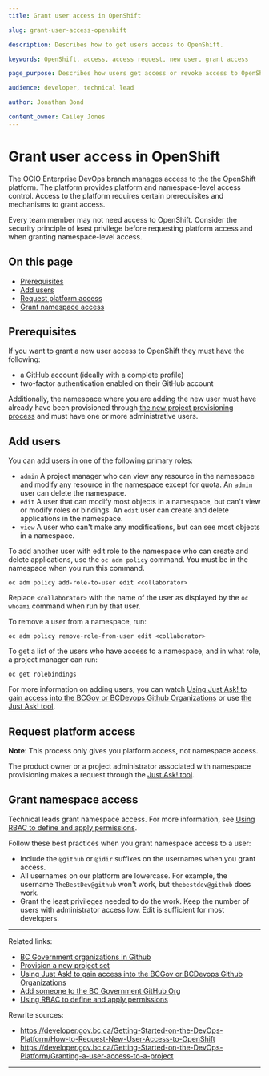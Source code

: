 ```yaml
---
title: Grant user access in OpenShift

slug: grant-user-access-openshift

description: Describes how to get users access to OpenShift.

keywords: OpenShift, access, access request, new user, grant access

page_purpose: Describes how users get access or revoke access to OpenShift and the prerequisites.

audience: developer, technical lead

author: Jonathan Bond

content_owner: Cailey Jones
---
```


# Grant user access in OpenShift

The OCIO Enterprise DevOps branch manages access to the the OpenShift platform. The platform provides platform and namespace-level access control. Access to the platform requires certain prerequisites and mechanisms to grant access.

Every team member may not need access to OpenShift. Consider the security principle of least privilege before requesting platform access and when granting namespace-level access.

## On this page
- [Prerequisites](#prereqs)
- [Add users](#add-users)
- [Request platform access](#request-access)
- [Grant namespace access](#grant-access)

## Prerequisites<a name="prereqs"></a>

If you want to grant a new user access to OpenShift they must have the following:

- a GitHub account (ideally with a complete profile)
- two-factor authentication enabled on their GitHub account

Additionally, the namespace where you are adding the new user must have already have been provisioned through [the new project provisioning process](./provision-new-openshift-project.md) and must have one or more administrative users.

## Add users<a name="add-users"></a>

You can add users in one of the following primary roles:

* ``admin`` A project manager who can view any resource in the namespace and modify any resource in the namespace except for quota.  An ``admin`` user can delete the namespace.
* ``edit`` A user that can modify most objects in a namespace, but can't view or modify roles or bindings. An ``edit`` user can create and delete applications in the namespace.
* ``view`` A user who can't make any modifications, but can see most objects in a namespace.

To add another user with edit role to the namespace who can create and delete applications, use the ``oc adm policy`` command. You must be in the namespace when you run this command.

```
oc adm policy add-role-to-user edit <collaborator>
```

Replace ``<collaborator>`` with the name of the user as displayed by the ``oc whoami`` command when run by that user.

To remove a user from a namespace, run:

```
oc adm policy remove-role-from-user edit <collaborator>
```
To get a list of the users who have access to a namespace, and in what role, a project manager can run:
```
oc get rolebindings
```
For more information on adding users, you can watch [Using Just Ask! to gain access into the BCGov or BCDevops Github Organizations](https://www.youtube.com/watch?v=IvdPyx2-qm0) or use [the Just Ask! tool](https://just-ask-web-bdec76-prod.apps.silver.devops.gov.bc.ca/).

## Request platform access<a name="request-access"></a>

**Note**: This process only gives you platform access, not namespace access.

The product owner or a project administrator associated with namespace provisioning makes a request through the [Just Ask! tool](https://just-ask-web-bdec76-prod.apps.silver.devops.gov.bc.ca/).

## Grant namespace access<a name="grant-access"></a>

Technical leads grant namespace access. For more information, see [Using RBAC to define and apply permissions](https://docs.openshift.com/container-platform/4.9/authentication/using-rbac.html).

Follow these best practices when you grant namespace access to a user:
- Include the `@github` or `@idir` suffixes on the usernames when you grant access.
- All usernames on our platform are lowercase. For example, the username `TheBestDev@github` won't work, but `thebestdev@github` does work.
- Grant the least privileges needed to do the work. Keep the number of users with administrator access low. Edit is sufficient for most developers.

---
Related links:
* [BC Government organizations in Github](./bc-government-organizations-in-github.md)
* [Provision a new project set](./provision-new-openshift-project.md)
* [Using Just Ask! to gain access into the BCGov or BCDevops Github Organizations](https://www.youtube.com/watch?v=IvdPyx2-qm0)
* [Add someone to the BC Government GitHub Org](https://just-ask-web-bdec76-prod.apps.silver.devops.gov.bc.ca/)
* [Using RBAC to define and apply permissions](https://docs.openshift.com/container-platform/4.9/authentication/using-rbac.html)

Rewrite sources:
* https://developer.gov.bc.ca/Getting-Started-on-the-DevOps-Platform/How-to-Request-New-User-Access-to-OpenShift
* https://developer.gov.bc.ca/Getting-Started-on-the-DevOps-Platform/Granting-a-user-access-to-a-project
---
